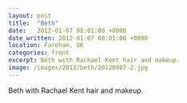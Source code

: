```yaml
---
layout: post
title:  "Beth"
date:   2012-01-07 08:01:00 +0000
date_written: 2012-01-07 08:01:00 +0000
location: Fareham, UK
categories: front
excerpt: Beth with Rachael Kent hair and makeup.
image: /images/2012/beth/20120907-2.jpg
---
```

Beth with Rachael Kent hair and makeup.
